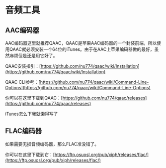# 音频工具

## AAC编码器

AAC编码器这里就推荐QAAC，QAAC是苹果AAC编码器的一个封装前端，所以使用QAAC就必须安装一个64位的iTunes。由于在AAC上苹果编码器做的最好，虽然麻烦但是还是用它好了。

QAAC安装指引：[https://github.com/nu774/qaac/wiki/Installation](https://github.com/nu774/qaac/wiki/Installation)

QAAC CLI参考：[https://github.com/nu774/qaac/wiki/Command-Line-Options](https://github.com/nu774/qaac/wiki/Command-Line-Options)

你可以在这里下载到QAAC：[https://github.com/nu774/qaac/releases](https://github.com/nu774/qaac/releases)

iTunes怎么下我就懒得写了



## FLAC编码器

如果需要无损音频编码器，那么FLAC准没错了。

你可以在这里下载到它：[https://ftp.osuosl.org/pub/xiph/releases/flac/](https://ftp.osuosl.org/pub/xiph/releases/flac/)



